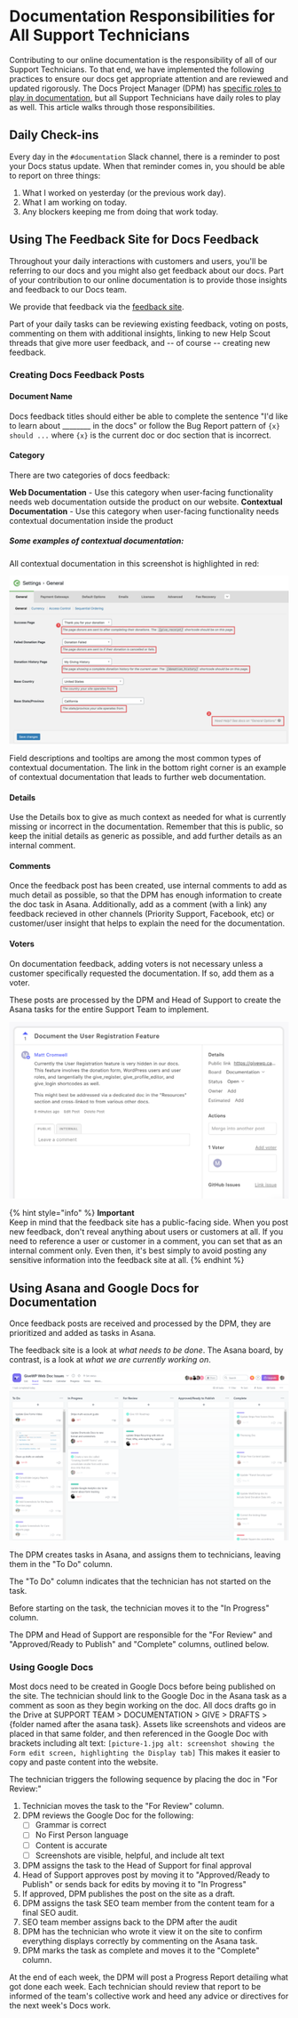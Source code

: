 # Documentation Responsibilities for All Support Technicians

Contributing to our online documentation is the responsibility of all of our Support Technicians. To that end, we have implemented the following practices to ensure our docs get appropriate attention and are reviewed and updated rigorously. The Docs Project Manager \(DPM\) has [specific roles to play in documentation](/documentation/management.md), but all Support Technicians have daily roles to play as well. This article walks through those responsibilities.

## Daily Check-ins

Every day in the `#documentation` Slack channel, there is a reminder to post your Docs status update. When that reminder comes in, you should be able to report on three things:

1. What I worked on yesterday \(or the previous work day\).
1. What I am working on today.
1. Any blockers keeping me from doing that work today.

## Using The Feedback Site for Docs Feedback

Throughout your daily interactions with customers and users, you'll be referring to our docs and you might also get feedback about our docs. Part of your contribution to our online documentation is to provide those insights and feedback to our Docs team.

We provide that feedback via the [feedback site](https://feedback.givewp.com). 

Part of your daily tasks can be reviewing existing feedback, voting on posts, commenting on them with additional insights, linking to new Help Scout threads that give more user feedback, and -- of course -- creating new feedback. 

### Creating Docs Feedback Posts

#### Document Name
Docs feedback titles should either be able to complete the sentence "I'd like to learn about \_\_\_\_\_\_\_\_ in the docs" or follow the Bug Report pattern of `{x} should ...` where `{x}` is the current doc or doc section that is incorrect.

#### Category
There are two categories of docs feedback:

**Web Documentation** - Use this category when user-facing functionality needs web documentation outside the product on our website.
**Contextual Documentation** - Use this category when user-facing functionality needs contextual documentation inside the product

##### Some examples of contextual documentation:
All contextual documentation in this screenshot is highlighted in red:

![Contextual documentation is included within the plugin itself.](/assets/contextual-doc-examples.png)

Field descriptions and tooltips are among the most common types of contextual documentation.
The link in the bottom right corner is an example of contextual documentation that leads to further web documentation.

#### Details
Use the Details box to give as much context as needed for what is currently missing or incorrect in the documentation. Remember that this is public, so keep the initial details as generic as possible, and add further details as an internal comment. 

#### Comments
Once the feedback post has been created, use internal comments to add as much detail as possible, so that the DPM has enough information to create the doc task in Asana. Additionally, add as a comment \(with a link\) any feedback recieved in other channels \(Priority Support, Facebook, etc\) or customer/user insight that helps to explain the need for the documentation.

#### Voters
On documentation feedback, adding voters is not necessary unless a customer specifically requested the documentation. If so, add them as a voter.

These posts are processed by the DPM and Head of Support to create the Asana tasks for the entire Support Team to implement. 

![A sample Docs feedback post.](/assets/canny-documentation-feedback-details.png)

{% hint style="info" %}
**Important**  
Keep in mind that the feedback site has a public-facing side. When you post new feedback, don't reveal anything about users or customers at all. If you need to reference a user or customer in a comment, you can set that as an internal comment only. Even then, it's best simply to avoid posting any sensitive information into the feedback site at all.
{% endhint %}

## Using Asana and Google Docs for Documentation

Once feedback posts are received and processed by the DPM, they are prioritized and added as tasks in Asana.

The feedback site is a look at _what needs to be done_. The Asana board, by contrast, is a look at _what we are currently working on_. 

![The GiveWP Web Doc Issues board in Asana.](/assets/asana-givewp-docs-board-view.png)

The DPM creates tasks in Asana, and assigns them to technicians, leaving them in the "To Do" column. 

The "To Do" column indicates that the technician has not started on the task.

Before starting on the task, the technician moves it to the "In Progress" column.

The DPM and Head of Support are responsible for the "For Review" and "Approved/Ready to Publish" and "Complete" columns, outlined below. 

### Using Google Docs 

Most docs need to be created in Google Docs before being published on the site. The technician should link to the Google Doc in the Asana task as a comment as soon as they begin working on the doc. All docs drafts go in the Drive at SUPPORT TEAM > DOCUMENTATION > GIVE > DRAFTS > \{folder named after the asana task\}. Assets like screenshots and videos are placed in that same folder, and then referenced in the Google Doc with brackets including alt text: `[picture-1.jpg alt: screenshot showing the Form edit screen, highlighting the Display tab]` This makes it easier to copy and paste content into the website. 


The technician triggers the following sequence by placing the doc in "For Review:"

1. Technician moves the task to the "For Review" column. 
1. DPM reviews the Google Doc for the following:
    - [ ] Grammar is correct
    - [ ] No First Person language
    - [ ] Content is accurate 
    - [ ] Screenshots are visible, helpful, and include alt text
1. DPM assigns the task to the Head of Support for final approval
1. Head of Support approves post by moving it to "Approved/Ready to Publish" or sends back for edits by moving it to "In Progress"
1. If approved, DPM publishes the post on the site as a draft.
1. DPM assigns the task SEO team member from the content team for a final SEO audit. 
1. SEO team member assigns back to the DPM after the audit
1. DPM has the technician who wrote it view it on the site to confirm everything displays correctly by commenting on the Asana task.
1. DPM marks the task as complete and moves it to the "Complete" column.


At the end of each week, the DPM will post a Progress Report detailing what got done each week. Each technician should review that report to be informed of the team's collective work and heed any advice or directives for the next week's Docs work.


